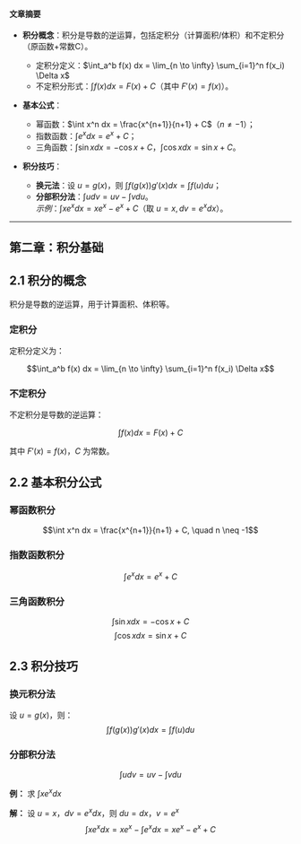 #### 文章摘要

- **积分概念**：积分是导数的逆运算，包括定积分（计算面积/体积）和不定积分（原函数+常数C）。
  - 定积分定义：$\int_a^b f(x) dx = \lim_{n \to \infty} \sum_{i=1}^n f(x_i) \Delta x$
  - 不定积分形式：$\int f(x) dx = F(x) + C$（其中 $F'(x)=f(x)$）。

- **基本公式**：
  - 幂函数：$\int x^n dx = \frac{x^{n+1}}{n+1} + C$（$n≠-1$）；
  - 指数函数：$\int e^x dx = e^x + C$；
  - 三角函数：$\int \sin x dx = -\cos x + C$，$\int \cos x dx = \sin x + C$。

- **积分技巧**：
  - **换元法**：设 $u=g(x)$，则 $\int f(g(x))g'(x)dx = \int f(u)du$；
  - **分部积分法**：$\int u dv = uv - \int v du$。  
    *示例*：$\int x e^x dx = x e^x - e^x + C$（取 $u=x, dv=e^x dx$）。

---

## 第二章：积分基础

## 2.1 积分的概念

积分是导数的逆运算，用于计算面积、体积等。

### 定积分

定积分定义为：

$$\int_a^b f(x) dx = \lim_{n \to \infty} \sum_{i=1}^n f(x_i) \Delta x$$

### 不定积分

不定积分是导数的逆运算：

$$\int f(x) dx = F(x) + C$$

其中 $F'(x) = f(x)$，$C$ 为常数。

## 2.2 基本积分公式

### 幂函数积分
$$\int x^n dx = \frac{x^{n+1}}{n+1} + C, \quad n \neq -1$$

### 指数函数积分
$$\int e^x dx = e^x + C$$

### 三角函数积分
$$\int \sin x dx = -\cos x + C$$
$$\int \cos x dx = \sin x + C$$

## 2.3 积分技巧

### 换元积分法

设 $u = g(x)$，则：
$$\int f(g(x))g'(x) dx = \int f(u) du$$

### 分部积分法

$$\int u dv = uv - \int v du$$

**例：** 求 $\int x e^x dx$

**解：**
设 $u = x$，$dv = e^x dx$，则 $du = dx$，$v = e^x$
$$\int x e^x dx = x e^x - \int e^x dx = x e^x - e^x + C$$
